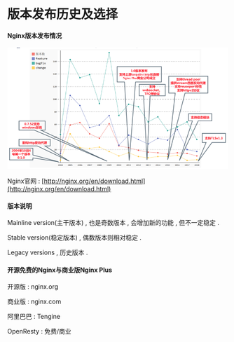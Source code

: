 # 版本发布历史及选择

#### Nginx版本发布情况

![](/assets/banbenfabuqingkuang.png)

Nginx官网 : [http://nginx.org/en/download.html](http://nginx.org/en/download.html)

#### 版本说明

Mainline version\(主干版本\) , 也是奇数版本 , 会增加新的功能 , 但不一定稳定 .

Stable version\(稳定版本\) , 偶数版本则相对稳定 .

Legacy versions , 历史版本 .

#### 开源免费的Nginx与商业版Nginx Plus

开源版 : nginx.org

商业版 : nginx.com

阿里巴巴 : Tengine

OpenResty : 免费/商业

